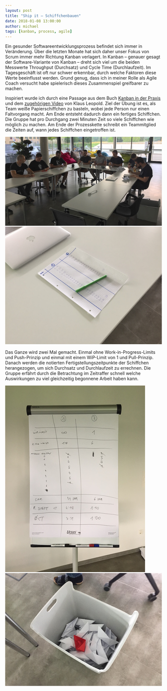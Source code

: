```yaml
---
layout: post
title: "Ship it – Schiffchenbauen"
date: 2018-01-08 13:00:00
author: michael
tags: [kanban, process, agile]
---
```


Ein gesunder Softwareentwicklungsprozess befindet sich immer in Veränderung. Über die letzten Monate hat sich daher unser Fokus von Scrum immer mehr Richtung Kanban verlagert. In Kanban – genauer gesagt der Software-Variante von Kanban – dreht sich viel um die beiden Messwerte Throughput (Durchsatz) und Cycle Time (Durchlaufzeit). Im Tagesgeschäft ist oft nur schwer erkennbar, durch welche Faktoren diese Werte beeinflusst werden. Grund genug, dass ich in meiner Rolle als Agile Coach versucht habe spielerisch dieses Zusammenspiel greifbarer zu machen.

Inspiriert wurde ich durch eine Passage aus dem Buch [Kanban in der Praxis](https://www.amazon.de/Kanban-Praxis-Vom-Teamfokus-Wertsch%C3%B6pfung/dp/3446443436/ref=as_li_ss_tl?ie=UTF8&qid=1497444926&sr=8-1&keywords=kanban+in+der+praxis&linkCode=ll1&tag=flaimocom-21&linkId=5adf6c83fa664b1ea3faba3b898e6ffc) und dem [zugehörigen Video](https://www.youtube.com/watch?v=iIc9ttGurUo) von Klaus Leopold. Ziel der Übung ist es, als Team weiße Papierschiffchen zu basteln, wobei jede Person nur einen Faltvorgang macht. Am Ende entsteht dadurch dann ein fertiges Schiffchen. Die Gruppe hat pro Durchgang zwei Minuten Zeit so viele Schiffchen wie möglich zu machen. Am Ende der Prozesskette schreibt ein Teammitglied die Zeiten auf, wann jedes Schiffchen eingetroffen ist.

![Team beim ersten Durchgang im Schiffchenbau-Prozess](/assets/images/ship-it/workflow.jpg)
![Zettel mit Ankunftszeiten der einzelnen Schiffchen](/assets/images/ship-it/zeiten.jpg)

Das Ganze wird zwei Mal gemacht. Einmal ohne Work-in-Progress-Limits und Push-Prinzip und einmal mit einem WiP-Limit von 1 und Pull-Prinzip. Danach werden die notierten Fertigstellungszeitpunkte der Schiffchen herangezogen, um sich Durchsatz und Durchlaufzeit zu errechnen.
Die Gruppe erfährt durch die Betrachtung im Zeitraffer schnell welche Auswirkungen zu viel gleichzeitig begonnene Arbeit haben kann.

![Flipchart-Auswertung der Rohdaten](/assets/images/ship-it/auswertung.jpg)
![Fachgerechte Entsorgung im Altpapiercontainer nach dem Spiel](/assets/images/ship-it/recycle.jpg)